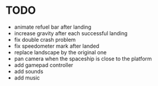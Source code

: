 TODO
====

* animate refuel bar after landing
* increase gravity after each successful landing
* fix double crash problem
* fix speedometer mark after landed
* replace landscape by the original one
* pan camera when the spaceship is close to the platform
* add gamepad controller
* add sounds
* add music
